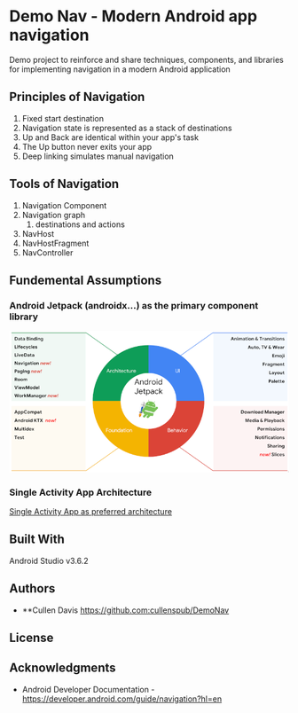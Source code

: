 # Demo Nav - Modern Android app navigation

Demo project to reinforce and share techniques, components, and libraries
for implementing navigation in a modern Android application


## Principles of Navigation
1. Fixed start destination  
1. Navigation state is represented as a stack of destinations  
1. Up and Back are identical within your app's task  
1. The Up button never exits your app  
1. Deep linking simulates manual navigation  

## Tools of Navigation
1. Navigation Component
1. Navigation graph
   1. destinations and actions
1. NavHost
1. NavHostFragment
1. NavController

## Fundemental Assumptions
### Android Jetpack (androidx...) as the primary component library
![Jetpack Functionality](images/Jetpack.png)
### Single Activity App Architecture
[Single Activity App as preferred architecture](https://android-developers.googleblog.com/2018/05/use-android-jetpack-to-accelerate-your.html?m=1)


## Built With
Android Studio v3.6.2

## Authors

* **Cullen Davis https://github.com:cullenspub/DemoNav

## License

## Acknowledgments
* Android Developer Documentation - https://developer.android.com/guide/navigation?hl=en  
   

